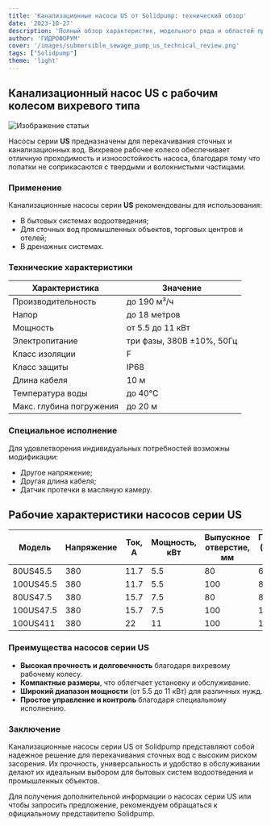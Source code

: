 ```yaml
---
title: 'Канализационные насосы US от Solidpump: технический обзор'
date: '2023-10-27'
description: 'Полный обзор характеристик, модельного ряда и областей применения канализационных насосов US с вихревым рабочим колесом от Solidpump.'
author: 'ГИДРОФОРУМ'
cover: '/images/submersible_sewage_pump_us_technical_review.png'
tags: ["Solidpump"]
theme: 'light'
---
```


## Канализационный насос US с рабочим колесом вихревого типа

![Изображение статьи](/images/submersible_sewage_pump_us_technical_review.png)

Насосы серии **US** предназначены для перекачивания сточных и канализационных вод. Вихревое рабочее колесо обеспечивает отличную проходимость и износостойкость насоса, благодаря тому что лопатки не соприкасаются с твердыми и волокнистыми частицами.

### Применение

Канализационные насосы серии **US** рекомендованы для использования:

- В бытовых системах водоотведения;
- Для сточных вод промышленных объектов, торговых центров и отелей;
- В дренажных системах.

### Технические характеристики

| Характеристика        | Значение           |
|-----------------------|--------------------|
| Производительность    | до 190 м³/ч        |
| Напор                | до 18 метров       |
| Мощность             | от 5.5 до 11 кВт   |
| Электропитание        | три фазы, 380В ±10%, 50Гц |
| Класс изоляции         | F                  |
| Класс защиты          | IP68               |
| Длина кабеля           | 10 м               |
| Температура воды      | до 40°C            |
| Макс. глубина погружения | до 20 м        |

### Специальное исполнение

Для удовлетворения индивидуальных потребностей возможны модификации:
- Другое напряжение;
- Другая длина кабеля;
- Датчик протечки в масляную камеру.

## Рабочие характеристики насосов серии US

| Модель         | Напряжение | Ток, A   | Мощность, кВт  | Выпускное отверстие, мм | Подача (ном.), м³/ч | Напрор (ном.), м | Подача (макс.), м³/ч | Напрор (макс.), м | Свободный проход, мм | Кабель         |
|----------------|------------|----------|-----------------|-------------------------|---------------------|------------------|-----------------------|--------------------|----------------------|----------------|
| 80US45.5       | 380        | 11.7     | 5.5             | 80                      | 60                  | 12               | 95                    | 15                 | 80                   | 4G2.5          |
| 100US45.5      | 380        | 11.7     | 5.5             | 100                     | 80                  | 9                | 135                   | 14                 | 100                  | 4G2.5          |
| 80US47.5       | 380        | 15.7     | 7.5             | 80                      | 80                  | 14               | 110                   | 17                 | 80                   | 4G4.0          |
| 100US47.5      | 380        | 15.7     | 7.5             | 100                     | 110                 | 10               | 165                   | 15                 | 100                  | 4G4.0          |
| 100US411       | 380        | 22       | 11              | 100                     | 110                 | 13               | 190                   | 18                 | 100                  | 4G4.0          |

### Преимущества насосов серии US

- **Высокая прочность и долговечность** благодаря вихревому рабочему колесу.
- **Компактные размеры**, что облегчает установку и обслуживание.
- **Широкий диапазон мощности** (от 5.5 до 11 кВт) для различных нужд.
- **Простое управление и контроль** благодаря специальному исполнению.

### Заключение

Канализационные насосы серии US от Solidpump представляют собой надежное решение для перекачивания сточных вод с высоким риском засорения. Их прочность, универсальность и удобство в обслуживании делают их идеальным выбором для бытовых систем водоотведения и промышленных объектов.

Для получения дополнительной информации о насосах серии US или чтобы запросить предложение, рекомендуем обращаться к официальному представителю Solidpump.
